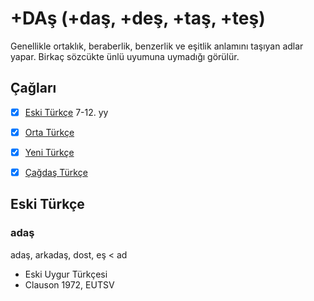 # +DAş (+daş, +deş, +taş, +teş)

Genellikle ortaklık, beraberlik, benzerlik ve eşitlik anlamını taşıyan adlar yapar. Birkaç sözcükte ünlü uyumuna uymadığı görülür.

## Çağları

- [x] [Eski Türkçe] 7-12. yy
- [x] [Orta Türkçe]
- [x] [Yeni Türkçe]
- [x] [Çağdaş Türkçe]


## Eski Türkçe

### adaş 
adaş, arkadaş, dost, eş < ad  
- Eski Uygur Türkçesi
- Clauson 1972, EUTSV


[Eski Türkçe]: <https://github.com>
[Orta Türkçe]: <https://github.com>
[Yeni Türkçe]: <https://github.com>
[Çağdaş Türkçe]: <https://github.com>

